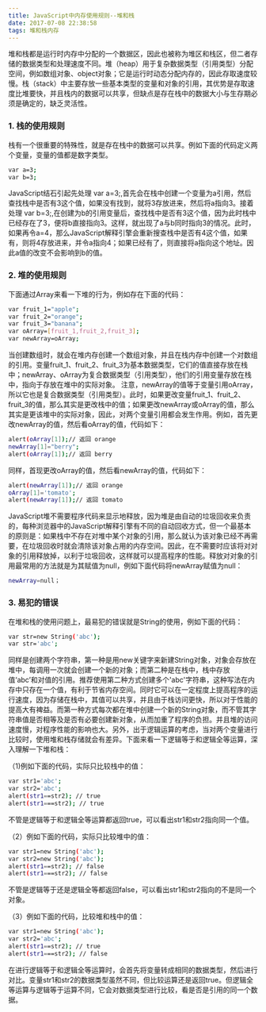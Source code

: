 ```yaml
---
title: JavaScript中内存使用规则--堆和栈
date: 2017-07-08 22:38:58
tags: 堆和栈内存
---
```

 堆和栈都是运行时内存中分配的一个数据区，因此也被称为堆区和栈区，但二者存储的数据类型和处理速度不同。堆（heap）用于复杂数据类型（引用类型）分配空间，例如数组对象、object对象；它是运行时动态分配内存的，因此存取速度较慢。栈（stack）中主要存放一些基本类型的变量和对象的引用，其优势是存取速度比堆要快，并且栈内的数据可以共享，但缺点是存在栈中的数据大小与生存期必须是确定的，缺乏灵活性。
### 1. 栈的使用规则
栈有一个很重要的特殊性，就是存在栈中的数据可以共享。例如下面的代码定义两个变量，变量的值都是数字类型。
``` bash
var a=3;
var b=3;
```
JavaScript结石引起先处理 var a=3;,首先会在栈中创建一个变量为a引用，然后查找栈中是否有3这个值，如果没有找到，就将3存放进来，然后将a指向3。接着处理 var b=3;,在创建为b的引用变量后，查找栈中是否有3这个值，因为此时栈中已经存在了3，便将b直接指向3。这样，就出现了a与b同时指向3的情况。此时，如果再令a=4，那么JavaScript解释引擎会重新搜查栈中是否有4这个值，如果有，则将4存放进来，并令a指向4；如果已经有了，则直接将a指向这个地址。因此a值的改变不会影响到b的值。
<!--more-->
### 2. 堆的使用规则
下面通过Array来看一下堆的行为，例如存在下面的代码：
``` bash
var fruit_1="apple";
var fruit_2="orange";
var fruit_3="banana";
var oArray=[fruit_1,fruit_2,fruit_3];
var newArray=oArray;
```
当创建数组时，就会在堆内存创建一个数组对象，并且在栈内存中创建一个对数组的引用。变量fruit_1、fruit_2、fruit_3为基本数据类型，它们的值直接存放在栈中；newArray、oArray为复合数据类型（引用类型），他们的引用变量存放在栈中，指向于存放在堆中的实际对象。
注意，newArray的值等于变量引用oArray，所以它也是复合数据类型（引用类型）。此时，如果更改变量fruit_1、fruit_2、fruit_3的值，那么其实是更改栈中的值；如果更改newArray或oArray的值，那么其实是更该堆中的实际对象，因此，对两个变量引用都会发生作用。例如，首先更改newArray的值，然后看oArray的值，代码如下：
``` bash
alert(oArray[1]);// 返回 orange
newArray[1]="berry";
alert(oArray[1]);// 返回 berry
```
同样，首现更改oArray的值，然后看newArray的值，代码如下：
``` bash
alert(newArray[1]);// 返回 orange
oArray[1]='tomato';
alert(newArray[1]);// 返回 tomato
```
JavaScript堆不需要程序代码来显示地释放，因为堆是由自动的垃圾回收来负责的，每种浏览器中的JavaScript解释引擎有不同的自动回收方式，但一个最基本的原则是：如果栈中不存在对堆中某个对象的引用，那么就认为该对象已经不再需要，在垃圾回收时就会清除该对象占用的内存空间。因此，在不需要时应该将对对象的引用释放掉，以利于垃圾回收，这样就可以提高程序的性能。释放对对象的引用最常用的方法就是为其赋值为null，例如下面代码将newArray赋值为null：
```bash
newArray=null；
```
### 3. 易犯的错误
在堆和栈的使用问题上，最易犯的错误就是String的使用，例如下面的代码：
``` bash
var str=new String('abc');
var str='abc';
```
 同样是创建两个字符串，第一种是用new关键字来新建String对象，对象会存放在堆中，每调用一次就会创建一个新的对象；而第二种是在栈中，栈中存放值‘abc’和对值的引用。推荐使用第二种方式创建多个'abc'字符串，这种写法在内存中只存在一个值，有利于节省内存空间。同时它可以在一定程度上提高程序的运行速度，因为存储在栈中，其值可以共享，并且由于栈访问更快，所以对于性能的提高大有裨益。而第一种方式每次都在堆中创建一个新的String对象，而不管其字符串值是否相等及是否有必要创建新对象，从而加重了程序的负担。并且堆的访问速度慢，对程序性能的影响也大。另外，出于逻辑运算的考虑，当对两个变量进行比较时，使用堆和栈存储就会有差异。下面来看一下逻辑等于和逻辑全等运算，深入理解一下堆和栈：

（1)例如下面的代码，实际只比较栈中的值：
``` bash
var str1='abc';
var str2='abc';
alert(str1==str2); // true
alert(str1===str2); // true
```
不管是逻辑等于和逻辑全等运算都返回true，可以看出str1和str2指向同一个值。

（2）例如下面的代码，实际只比较堆中的值：
``` bash
var str1=new String('abc');
var str2=new String('abc');
alert(str1==str2); // false
alert(str1===str2); // false
```
不管是逻辑等于还是逻辑全等都返回false，可以看出str1和str2指向的不是同一个对象。

（3）例如下面的代码，比较堆和栈中的值：
``` bash
var str1=new String('abc');
var str2='abc';
alert(str1==str2); // true
alert(str1===str2); // false
```
在进行逻辑等于和逻辑全等运算时，会首先将变量转成相同的数据类型，然后进行对比。变量str1和str2的数据类型虽然不同，但比较运算还是返回true。但逻辑全等运算与逻辑等于运算不同，它会对数据类型进行比较，看是否是引用的同一个数据。